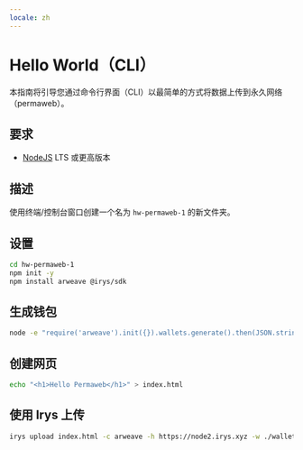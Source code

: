 ```yaml
---
locale: zh
---
```


# Hello World（CLI）

本指南将引导您通过命令行界面（CLI）以最简单的方式将数据上传到永久网络（permaweb）。

## 要求

-   [NodeJS](https://nodejs.org) LTS 或更高版本

## 描述

使用终端/控制台窗口创建一个名为 `hw-permaweb-1` 的新文件夹。

## 设置

```sh
cd hw-permaweb-1
npm init -y
npm install arweave @irys/sdk
```

## 生成钱包

```sh
node -e "require('arweave').init({}).wallets.generate().then(JSON.stringify).then(console.log.bind(console))" > wallet.json
```

## 创建网页

```sh
echo "<h1>Hello Permaweb</h1>" > index.html
```

## 使用 Irys 上传

```sh
irys upload index.html -c arweave -h https://node2.irys.xyz -w ./wallet.json
```
